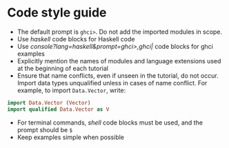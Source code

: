 # Code style guide

* The default prompt is `ghci>`. Do not add the imported modules in scope.
* Use _haskell_ code blocks for Haskell code
* Use _console?lang=haskell&prompt=ghci>,ghci|_ code blocks for ghci examples
* Explicitly mention the names of modules and language extensions
used at the beginning of each tutorial
* Ensure that name conflicts, even if unseen in the tutorial, do not occur.
Import data types unqualified unless in cases of name conflict.
For example, to import `Data.Vector`, write: 
```haskell 
import Data.Vector (Vector)
import qualified Data.Vector as V
```
* For terminal commands, _shell_ code blocks must be used, and the prompt should be `$`
* Keep examples simple when possible

